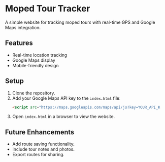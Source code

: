 # Moped Tour Tracker

A simple website for tracking moped tours with real-time GPS and Google Maps integration.

## Features
- Real-time location tracking
- Google Maps display
- Mobile-friendly design

## Setup
1. Clone the repository.
2. Add your Google Maps API key to the `index.html` file:
   ```html
   <script src="https://maps.googleapis.com/maps/api/js?key=YOUR_API_KEY&callback=initMap" async defer></script>
   ```
3. Open `index.html` in a browser to view the website.

## Future Enhancements
- Add route saving functionality.
- Include tour notes and photos.
- Export routes for sharing.
